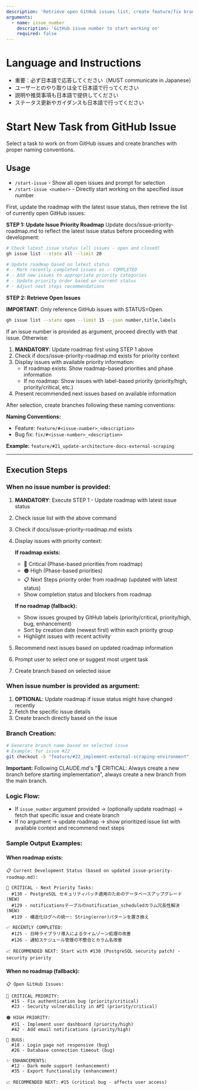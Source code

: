 ```yaml
---
description: 'Retrieve open GitHub issues list, create feature/fix branches following CLAUDE.md naming conventions based on selected issue, and start new development tasks'
arguments:
  - name: issue_number
    description: 'GitHub issue number to start working on'
    required: false
---
```


# Language and Instructions

- 重要：必ず日本語で応答してください（MUST communicate in Japanese）
- ユーザーとのやり取りは全て日本語で行ってください
- 説明や推奨事項も日本語で提供してください
- ステータス更新やガイダンスも日本語で行ってください

# Start New Task from GitHub Issue

Select a task to work on from GitHub issues and create branches with proper naming conventions.

## Usage

- `/start-issue` - Show all open issues and prompt for selection
- `/start-issue <number>` - Directly start working on the specified issue number

First, update the roadmap with the latest issue status, then retrieve the list of currently open
GitHub issues:

**STEP 1: Update Issue Priority Roadmap** Update docs/issue-priority-roadmap.md to reflect the
latest issue status before proceeding with development:

```bash
# Check latest issue status (all issues - open and closed)
gh issue list --state all --limit 20

# Update roadmap based on latest status
# - Mark recently completed issues as ✅ COMPLETED
# - Add new issues to appropriate priority categories
# - Update priority order based on current status
# - Adjust next steps recommendations
```

**STEP 2: Retrieve Open Issues**

**IMPORTANT**: Only reference GitHub issues with STATUS=Open.

```bash
gh issue list --state open --limit 15 --json number,title,labels
```

If an issue number is provided as argument, proceed directly with that issue. Otherwise:

1. **MANDATORY**: Update roadmap first using STEP 1 above
2. Check if docs/issue-priority-roadmap.md exists for priority context
3. Display issues with available priority information:
   - If roadmap exists: Show roadmap-based priorities and phase information
   - If no roadmap: Show issues with label-based priority (priority/high, priority/critical, etc.)
4. Present recommended next issues based on available information

After selection, create branches following these naming conventions:

**Naming Conventions:**

- Feature: `feature/#<issue-number>_<description>`
- Bug fix: `fix/#<issue-number>_<description>`

**Example:** `feature/#21_update-architecture-docs-external-scraping`

---

## Execution Steps

### When no issue number is provided:

1. **MANDATORY**: Execute STEP 1 - Update roadmap with latest issue status
2. Check issue list with the above command
3. Check if docs/issue-priority-roadmap.md exists
4. Display issues with priority context:

   **If roadmap exists:**
   - 🔴 Critical (Phase-based priorities from roadmap)
   - 🟠 High (Phase-based priorities)
   - 📋 Next Steps priority order from roadmap (updated with latest status)
   - Show completion status and blockers from roadmap

   **If no roadmap (fallback):**
   - Show issues grouped by GitHub labels (priority/critical, priority/high, bug, enhancement)
   - Sort by creation date (newest first) within each priority group
   - Highlight issues with recent activity

5. Recommend next issues based on updated roadmap information
6. Prompt user to select one or suggest most urgent task
7. Create branch based on selected issue

### When issue number is provided as argument:

1. **OPTIONAL**: Update roadmap if issue status might have changed recently
2. Fetch the specific issue details
3. Create branch directly based on the issue

### Branch Creation:

```bash
# Generate branch name based on selected issue
# Example: for issue #22
git checkout -b "feature/#22_implement-external-scraping-environment"
```

**Important:** Following CLAUDE.md's "🚨 CRITICAL: Always create a new branch before starting
implementation", always create a new branch from the main branch.

### Logic Flow:

- If `issue_number` argument provided → (optionally update roadmap) → fetch that specific issue and
  create branch
- If no argument → update roadmap → show prioritized issue list with available context and recommend
  next steps

### Sample Output Examples:

#### When roadmap exists:

```
📋 Current Development Status (based on updated issue-priority-roadmap.md):

🔴 CRITICAL - Next Priority Tasks:
  #130 - PostgreSQL セキュリティパッチ適用のためのデータベースアップグレード (NEW)
  #129 - notificationsテーブルのnotification_scheduledカラム冗長性解決 (NEW)
  #119 - 構造化ログへの統一: String(error)パターンを置き換え

✅ RECENTLY COMPLETED:
  #125 - 日時ライブラリ導入によるタイムゾーン処理の改善
  #126 - 通知スケジュール管理の不整合とカラム名改善

📈 RECOMMENDED NEXT: Start with #130 (PostgreSQL security patch) - security priority
```

#### When no roadmap (fallback):

```
📋 Open GitHub Issues:

🔴 CRITICAL PRIORITY:
  #15 - Fix authentication bug (priority/critical)
  #23 - Security vulnerability in API (priority/critical)

🟠 HIGH PRIORITY:  
  #31 - Implement user dashboard (priority/high)
  #42 - Add email notifications (priority/high)

🐛 BUGS:
  #18 - Login page not responsive (bug)
  #26 - Database connection timeout (bug)

✨ ENHANCEMENTS:
  #12 - Dark mode support (enhancement)
  #35 - Export functionality (enhancement)

📈 RECOMMENDED NEXT: #15 (critical bug - affects user access)
```
